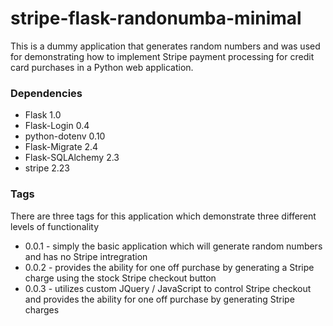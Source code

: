 # stripe-flask-randonumba-minimal

This is a dummy application that generates random numbers and was used for demonstrating how to implement Stripe payment processing for credit card purchases in a Python web application.

### Dependencies

* Flask 1.0
* Flask-Login 0.4
* python-dotenv 0.10
* Flask-Migrate 2.4
* Flask-SQLAlchemy 2.3
* stripe 2.23

### Tags

There are three tags for this application which demonstrate three different levels of functionality

* 0.0.1 - simply the basic application which will generate random numbers and has no Stripe intregration 
* 0.0.2 - provides the ability for one off purchase by generating a Stripe charge using the stock Stripe checkout button
* 0.0.3 - utilizes custom JQuery / JavaScript to control Stripe checkout and provides the ability for one off purchase by generating Stripe charges
